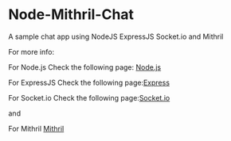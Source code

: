Node-Mithril-Chat
=================

A sample chat app using NodeJS ExpressJS Socket.io and Mithril

For more info: 

For Node.js Check the following page: [Node.js](http://nodejs.org)

For ExpressJS Check the following page:[Express](http://expressjs.com)

For Socket.io Check the following page:[Socket.io](http://socket.io)

and

For Mithril [Mithril](http://lhorie.github.io/mithril/index.html)
